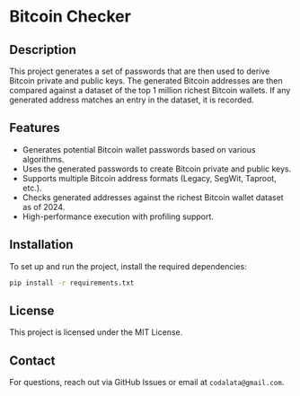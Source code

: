 # Bitcoin Checker

## Description
This project generates a set of passwords that are then used to derive Bitcoin private and public keys. The generated Bitcoin addresses are then compared against a dataset of the top 1 million richest Bitcoin wallets. If any generated address matches an entry in the dataset, it is recorded.

## Features
- Generates potential Bitcoin wallet passwords based on various algorithms.
- Uses the generated passwords to create Bitcoin private and public keys.
- Supports multiple Bitcoin address formats (Legacy, SegWit, Taproot, etc.).
- Checks generated addresses against the richest Bitcoin wallet dataset as of 2024.
- High-performance execution with profiling support.

## Installation
To set up and run the project, install the required dependencies:
```sh
pip install -r requirements.txt
```

## License
This project is licensed under the MIT License.

## Contact
For questions, reach out via GitHub Issues or email at `codalata@gmail.com`.
